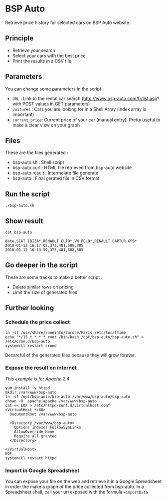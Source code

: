 # BSP Auto
Retrieve price history for selected cars on BSP Auto website.

## Principle ##

* Retrieve your search
* Select your cars with the best price
* Print the results in a CSV file

## Parameters ##

You can change some parameters in the script :
* `URL` : Link to the rental car search (http://www.bsp-auto.com/fr/list.asp? with POST values in GET parameters)
* `voitures` : Cars you are looking for in a Shell Array (index array is important)
* `current_price`: Current price of your car (manual entry). Pretty useful to make a clear view on your graph

## Files ##

These are the files generated :
* bsp-auto.sh : Shell script
* bsp-auto.curl : HTML file retrieved from bsp-auto website
* bsp-auto.result : Intermdiate file generate
* bsp-auto : Final gerated file in CSV format

## Run the script ##

```
./bsp-auto.sh
```

## Show result ##

```
cat bsp-auto
```

```
date,SEAT IBIZA*,RENAULT CLIO*,VW POLO*,RENAULT CAPTUR GPS*
2018-01-12 16:17:02,373,481,508,885
2018-01-12 16:13:59,373,481,508,885
```

## Go deeper in the script ##

These are some tracks to make a better script :
* Delete similar rows on pricing
* Limit the size of generated files

## Further looking ##

### Schedule the price collect ###
```
ln -sf /usr/share/zoneinfo/Europe/Paris /etc/localtime
echo "*/15 * * * * root /bin/bash /opt/bsp-auto/bsp-auto.sh" > /etc/cron.d/bsp-auto
systemctl restart crond
```
Becareful of the generated files because they will grow forever.

### Expose the result on internet ###
*This example is for Apache 2.4*
```
yum install -y httpd
mkdir /var/www/bsp-auto
ln -sf /opt/bsp-auto/bsp-auto /var/www/bsp-auto/bsp-auto
chown -R  apache:apache /var/www/bsp-auto
cat << EOF > /etc/httpd/conf.d/virtualhost.conf
<VirtualHost *:80>
  DocumentRoot /var/www/bsp-auto

  <Directory /var/www/bsp-auto>
    Options Indexes FollowSymLinks
    AllowOverride None
    Require all granted
  </Directory>

</VirtualHost>
EOF
systemctl restart httpd
```

### Import in Google Spreadsheet ###
You can expose your file on the web and retrieve it in a Google Spreadsheet in order the make a graph of the price collected from bsp-auto.
In a Spreadsheet shell, call your url exposed with the formula `=importData`
